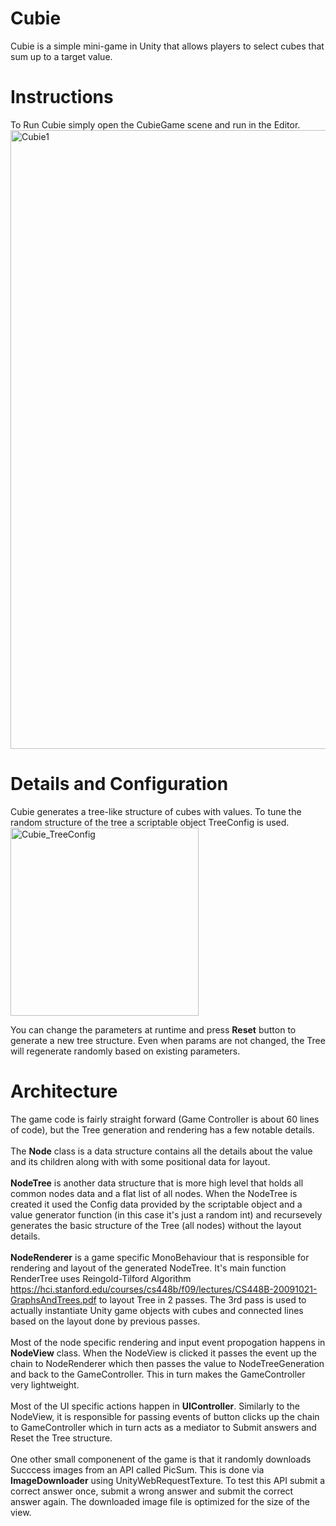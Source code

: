 # Cubie
Cubie is a simple mini-game in Unity that allows players to select cubes that sum up to a target value.

# Instructions
To Run Cubie simply open the CubieGame scene and run in the Editor.<br>
<img width="990" alt="Cubie1" src="https://user-images.githubusercontent.com/512300/176906845-c9a7d5d5-5d4a-4bad-973f-685c383015d0.png">

# Details and Configuration
Cubie generates a tree-like structure of cubes with values. To tune the random structure of the tree a scriptable object TreeConfig is used.<br>
<img width="301" alt="Cubie_TreeConfig" src="https://user-images.githubusercontent.com/512300/176907383-922d135a-2d55-4b61-a627-d0ac3f6e575e.png">

You can change the parameters at runtime and press <B>Reset</B> button to generate a new tree structure. Even when params are not changed, the Tree will regenerate randomly based on existing parameters.

# Architecture 
The game code is fairly straight forward (Game Controller is about 60 lines of code), but the Tree generation and rendering has a few notable details. <br><br>
The <B>Node</B> class is a data structure contains all the details about the value and its children along with with some positional data for layout. <br><br>
<B>NodeTree</B> is another data structure that is more high level that holds all common nodes data and a flat list of all nodes. When the NodeTree is created it used the Config data provided by the scriptable object and a value generator function (in this case it's just a random int) and recursevely generates the basic structure of the Tree (all nodes) without the layout details. <br><br>
<B>NodeRenderer</B> is a game specific MonoBehaviour that is responsible for rendering and layout of the generated NodeTree. It's main function RenderTree uses Reingold-Tilford Algorithm https://hci.stanford.edu/courses/cs448b/f09/lectures/CS448B-20091021-GraphsAndTrees.pdf to layout Tree in 2 passes. The 3rd pass is used to actually instantiate Unity game objects with cubes and connected lines based on the layout done by previous passes. <br><br>
Most of the node specific rendering and input event propogation happens in <B>NodeView</B> class. When the NodeView is clicked it passes the event up the chain to NodeRenderer which then passes the value to NodeTreeGeneration and back to the GameController. This in turn makes the GameController very lightweight. <br><br>
Most of the UI specific actions happen in <B>UIController</B>. Similarly to the NodeView, it is responsible for passing events of button clicks up the chain to GameController which in turn acts as a mediator to Submit answers and Reset the Tree structure. <br><br>
One other small componenent of the game is that it randomly downloads Succcess images from an API called PicSum. This is done via <B>ImageDownloader</B> using UnityWebRequestTexture. To test this API submit a correct answer once, submit a wrong answer and submit the correct answer again. The downloaded image file is optimized for the size of the view.  
